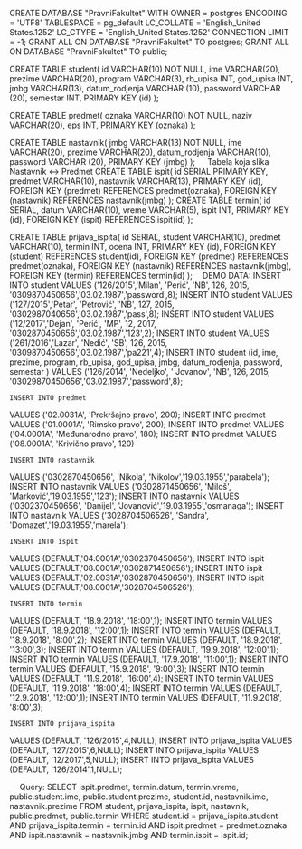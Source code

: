 CREATE DATABASE "PravniFakultet"
  WITH OWNER = postgres
       ENCODING = 'UTF8'
       TABLESPACE = pg_default
       LC_COLLATE = 'English_United States.1252'
       LC_CTYPE = 'English_United States.1252'
       CONNECTION LIMIT = -1;
GRANT ALL ON DATABASE "PravniFakultet" TO postgres;
GRANT ALL ON DATABASE "PravniFakultet" TO public;


CREATE TABLE student(
	id VARCHAR(10) NOT NULL,
	ime VARCHAR(20),
	prezime VARCHAR(20),
	program VARCHAR(3),
	rb_upisa INT,
	god_upisa INT,
	jmbg VARCHAR(13),
	datum_rodjenja VARCHAR (10),
	password VARCHAR (20),
	semestar INT,
	PRIMARY KEY (id)
);

CREATE TABLE predmet(
	oznaka VARCHAR(10) NOT NULL,
	naziv VARCHAR(20),
	eps INT,
	PRIMARY KEY (oznaka)
);


CREATE TABLE nastavnik(
	jmbg VARCHAR(13) NOT NULL,
	ime VARCHAR(20),
	prezime VARCHAR(20),
	datum_rodjenja VARCHAR(10),
	password VARCHAR (20),
	PRIMARY KEY (jmbg)
);
 
Tabela koja slika Nastavnik  <->  Predmet
	CREATE TABLE ispit(
	id SERIAL PRIMARY KEY,
	predmet VARCHAR(10),
	nastavnik VARCHAR(13),
	PRIMARY KEY (id),
	FOREIGN KEY (predmet) REFERENCES predmet(oznaka),
	FOREIGN KEY (nastavnik) REFERENCES nastavnik(jmbg)
);
CREATE TABLE termin(
	id SERIAL,
	datum VARCHAR(10),
	vreme VARCHAR(5),
	ispit INT,
	PRIMARY KEY (id),
	FOREIGN KEY (ispit) REFERENCES ispit(id) 
);

CREATE TABLE prijava_ispita(
	id SERIAL,
	student VARCHAR(10),
	predmet VARCHAR(10),
	termin INT,
	ocena INT,
	PRIMARY KEY (id),
	FOREIGN KEY (student) REFERENCES student(id),
	FOREIGN KEY (predmet) REFERENCES predmet(oznaka),
	FOREIGN KEY (nastavnik) REFERENCES nastavnik(jmbg),
	FOREIGN KEY (termin) REFERENCES termin(id)
); 
DEMO DATA:
	INSERT INTO student
VALUES ('126/2015','Milan', 'Perić', 'NB', 126, 2015, '0309870450656','03.02.1987','password',8);
	INSERT INTO student
VALUES ('127/2015','Petar', 'Petrović', 'NB', 127, 2015, '0302987040656','03.02.1987','pass',8);
	INSERT INTO student
VALUES ('12/2017','Dejan', 'Perić', 'MP', 12, 2017, '0302870450656','03.02.1987','123',2);
	INSERT INTO student
VALUES ('261/2016','Lazar', 'Nedić', 'SB', 126, 2015, '0309870450656','03.02.1987','pa221',4);
	INSERT INTO student (id, ime, prezime, program, rb_upisa, god_upisa, jmbg, datum_rodjenja, password, semestar ) VALUES ('126/2014', 'Nedeljko', ' Jovanov', 'NB', 126, 2015, '03029870450656','03.02.1987','password',8);

	INSERT INTO predmet
VALUES ('02.0031А', 'Prekršajno pravo', 200);
	INSERT INTO predmet
VALUES ('01.0001А', 'Rimsko pravo', 200);
	INSERT INTO predmet
VALUES ('04.0001А', 'Međunarodno pravo', 180);
	INSERT INTO predmet
VALUES ('08.0001А', 'Krivično pravo', 120)

	INSERT INTO nastavnik
VALUES ('0302870450656', 'Nikola', 'Nikolov','19.03.1955','parabela');
	INSERT INTO nastavnik
VALUES ('0302871450656', 'Miloš', 'Marković','19.03.1955','123');
	INSERT INTO nastavnik
VALUES ('0302370450656', 'Danijel', 'Jovanović','19.03.1955','osmanaga');
	INSERT INTO nastavnik
VALUES ('3028704506526', 'Sandra', 'Domazet','19.03.1955','marela');

	INSERT INTO ispit
VALUES (DEFAULT,'04.0001А','0302370450656');
	INSERT INTO ispit
VALUES (DEFAULT,'08.0001А','0302871450656');
	INSERT INTO ispit
VALUES (DEFAULT,'02.0031А','0302870450656');
	INSERT INTO ispit
VALUES (DEFAULT,'08.0001А','3028704506526');

	INSERT INTO termin
VALUES (DEFAULT, '18.9.2018', '18:00',1);
	INSERT INTO termin
VALUES (DEFAULT, '18.9.2018', '12:00',1);
	INSERT INTO termin
VALUES (DEFAULT, '18.9.2018', '8:00',2);
	INSERT INTO termin
VALUES (DEFAULT, '18.9.2018', '13:00',3);
	INSERT INTO termin
VALUES (DEFAULT, '19.9.2018', '12:00',1);
	INSERT INTO termin
VALUES (DEFAULT, '17.9.2018', '11:00',1);
	INSERT INTO termin
VALUES (DEFAULT, '15.9.2018', '9:00',3);
	INSERT INTO termin
VALUES (DEFAULT, '11.9.2018', '16:00',4);
	INSERT INTO termin
VALUES (DEFAULT, '11.9.2018', '18:00',4);
	INSERT INTO termin
VALUES (DEFAULT, '12.9.2018', '12:00',1);
	INSERT INTO termin
VALUES (DEFAULT, '11.9.2018', '8:00',3);

	INSERT INTO prijava_ispita
VALUES (DEFAULT, '126/2015',4,NULL);
	INSERT INTO prijava_ispita
VALUES (DEFAULT, '127/2015',6,NULL);
	INSERT INTO prijava_ispita
VALUES (DEFAULT, '12/2017',5,NULL);
	INSERT INTO prijava_ispita
VALUES (DEFAULT, '126/2014',1,NULL);

 
Query:
SELECT 
  ispit.predmet, 
  termin.datum,
  termin.vreme, 
  public.student.ime,
  public.student.prezime,
  student.id,
  nastavnik.ime,
  nastavnik.prezime
FROM 
  student, 
  prijava_ispita, 
  ispit, 
  nastavnik, 
  public.predmet, 
  public.termin
WHERE 
  student.id = prijava_ispita.student AND
  prijava_ispita.termin = termin.id AND
  ispit.predmet = predmet.oznaka AND
  ispit.nastavnik = nastavnik.jmbg AND
  termin.ispit = ispit.id;
